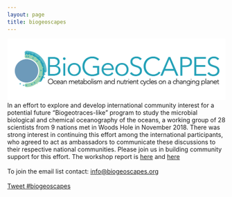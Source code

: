 ```yaml
---
layout: page
title: biogeoscapes
---
```

<img src="biogeoscapes-04_cropped.png">

<br>
In an effort to explore and develop international community interest for a potential future “Biogeotraces-like” program to study the microbial biological and chemical oceanography of the oceans, a working group of 28 scientists from 9 nations met in Woods Hole in November 2018. There was strong interest in continuing this effort among the international participants, who agreed to act as ambassadors to communicate these discussions to their respective national communities. Please join us in building community support for this effort. The workshop report is <a href="https://www.dropbox.com/s/t62amkrfrs491ar/Biogeoscapes%20summary%20vision%20FINAL.pdf?dl=0"> here</a> and <a href="https://drive.google.com/open?id=18Y3bK-B4oCKbaWhmlqFs9R2diw4TUYPA"> here</a><br>
<br>
To join the email list contact: <a href="mailto:info@biogeoscapes.org">info@biogeoscapes.org</a><br>
<br>
<a href="https://twitter.com/intent/tweet?button_hashtag=biogeoscapes&ref_src=twsrc%5Etfw" class="twitter-hashtag-button" data-show-count="false">Tweet #biogeoscapes</a><script async src="https://platform.twitter.com/widgets.js" charset="utf-8"></script>
